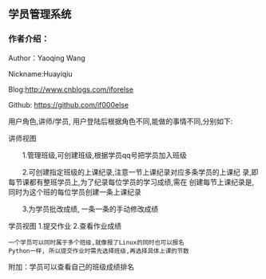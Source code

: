 ## 学员管理系统
### 作者介绍：

Author：Yaoqing Wang

Nickname:Huayiqiu

Blog:http://www.cnblogs.com/iforelse

Github: https://github.com/if000else


用户角色,讲师/学员, 
用户登陆后根据角色不同,能做的事情不同,分别如下:

讲师视图

　　1.管理班级,可创建班级,根据学员qq号把学员加入班级

　　2.可创建指定班级的上课纪录,注意一节上课纪录对应多条学员的上课纪
    录,即每节课都有整班学员上,为了纪录每位学员的学习成绩,需在
    创建每节上课纪录是,同时为这个班的每位学员创建一条上课纪录
    
　　3.为学员批改成绩, 一条一条的手动修改成绩

学员视图
    1.提交作业
    2.查看作业成绩
    
    一个学员可以同时属于多个班级,就像报了Linux的同时也可以报名
    Python一样, 所以提交作业时需先选择班级,再选择具体上课的节数
附加：学员可以查看自己的班级成绩排名